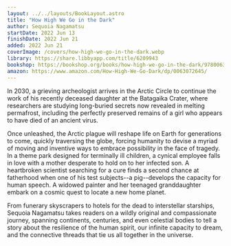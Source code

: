 ```yaml
---
layout: ../../layouts/BookLayout.astro
title: "How High We Go in the Dark"
author: Sequoia Nagamatsu
startDate: 2022 Jun 13
finishDate: 2022 Jun 21
added: 2022 Jun 21
coverImage: /covers/how-high-we-go-in-the-dark.webp
library: https://share.libbyapp.com/title/6209943
bookshop: https://bookshop.org/books/how-high-we-go-in-the-dark/9780063072640
amazon: https://www.amazon.com/How-High-We-Go-Dark/dp/0063072645/
---
```


In 2030, a grieving archeologist arrives in the Arctic Circle to continue the work of his recently deceased daughter at the Batagaika Crater, where researchers are studying long-buried secrets now revealed in melting permafrost, including the perfectly preserved remains of a girl who appears to have died of an ancient virus.

Once unleashed, the Arctic plague will reshape life on Earth for generations to come, quickly traversing the globe, forcing humanity to devise a myriad of moving and inventive ways to embrace possibility in the face of tragedy. In a theme park designed for terminally ill children, a cynical employee falls in love with a mother desperate to hold on to her infected son. A heartbroken scientist searching for a cure finds a second chance at fatherhood when one of his test subjects--a pig--develops the capacity for human speech. A widowed painter and her teenaged granddaughter embark on a cosmic quest to locate a new home planet.

From funerary skyscrapers to hotels for the dead to interstellar starships, Sequoia Nagamatsu takes readers on a wildly original and compassionate journey, spanning continents, centuries, and even celestial bodies to tell a story about the resilience of the human spirit, our infinite capacity to dream, and the connective threads that tie us all together in the universe.

<!-- ### Notes & Highlights -->
